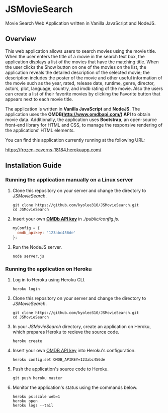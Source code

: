 # JSMovieSearch

Movie Search Web Application written in Vanilla JavaScript and NodeJS.

## Overview

This web application allows users to search movies using the movie title. When the user enters the title of a movie in the search text box, the application displays a list of the movies that have the matching title. When the user clicks the Show button on one of the movies on the list, the application reveals the detailed description of the selected movie; the description includes the poster of the movie and other useful information of the movie such as the year, rated, release date, runtime, genre, director, actors, plot, language, country, and imdb rating of the movie. Also the users can create a list of their favorite movies by clicking the Favorite button that appears next to each movie title. 

The application is written in **Vanilla JavaScript** and **NodeJS**. The application uses the **OMDB(http://www.omdbapi.com/) API** to obtain movie data. Additionally, the application uses **Bootstrap**, an open-source front-end library for HTML and CSS, to manage the responsive rendering of the applications’ HTML elements. 

You can find this application currently running at the following URL:

https://frozen-caverns-18184.herokuapp.com/

## Installation Guide

### Running the application manually on a Linux server

1. Clone this repository on your server and change the directory to _JSMovieSearch_.
   ```
   git clone https://github.com/kyolee310/JSMovieSearch.git
   cd JSMovieSearch
   ```

2. Insert your own [**OMDb API key**](http://www.omdbapi.com/) in _./public/config.js_.
   ```javascript
   myConfig = {
     omdb_apikey: '123abc456de'
   };
   ```

3. Run the NodeJS server.
   ```
   node server.js
   ```

### Running the application on Heroku

1. Log in to Heroku using Heroku CLI.
   ```
   heroku login
   ```

2. Clone this repository on your server and change the directory to _JSMovieSearch_.
   ```
   git clone https://github.com/kyolee310/JSMovieSearch.git
   cd JSMovieSearch
   ```

3. In your _JSMovieSearch_ directory, create an application on Heroku, which prepares Heroku to recieve the source code.
   ```
   heroku create
   ```

4. Insert your own [OMDB API key](http://www.omdbapi.com/) into Heroku's configuration.
   ```
   heroku config:set OMDB_APIKEY=123abc456de
   ```
   
5. Push the application's source code to Heroku.
   ```
   git push heroku master
   ```

6. Monitor the application's status using the commands below.
   ```
   heroku ps:scale web=1
   heroku open
   heroku logs --tail
   ```
